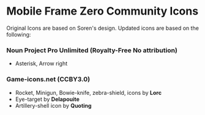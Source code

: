 # Mobile Frame Zero Community Icons

Original Icons are based on Soren's design.
Updated icons are based on the following:

### Noun Project Pro Unlimited (Royalty-Free No attribution)
- Asterisk, Arrow right

### Game-icons.net (CCBY3.0)
- Rocket, Minigun, Bowie-knife, zebra-shield, icons by **Lorc**
- Eye-target by **Delapouite**
- Artillery-shell icon by **Quoting**
